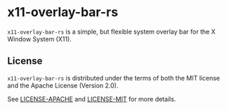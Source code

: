 # x11-overlay-bar-rs
`x11-overlay-bar-rs` is a simple, but flexible system overlay bar for the X Window System (X11).

## License
`x11-overlay-bar-rs` is distributed under the terms of both the MIT license and the Apache License
(Version 2.0).

See [LICENSE-APACHE](LICENSE-APACHE) and [LICENSE-MIT](LICENSE-MIT) for more details.
